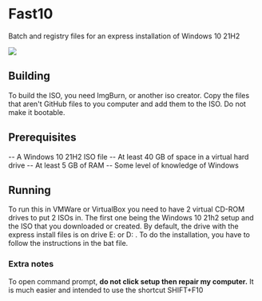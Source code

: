 # Fast10
 Batch and registry files for an express installation of Windows 10 21H2
 
 ![](https://img.shields.io/github/downloads/EnZon3/Fast10/total?color=blue&label=total%20downloads)
 
 ## Building
 
 To build the ISO, you need ImgBurn, or another iso creator. Copy the files that aren't GitHub files to you computer and add them to the ISO. Do not make it bootable.
 
 ## Prerequisites
 
 -- A Windows 10 21H2 ISO file
 -- At least 40 GB of space in a virtual hard drive
 -- At least 5 GB of RAM
 -- Some level of knowledge of Windows
 
 ## Running
 
 To run this in VMWare or VirtualBox you need to have 2 virtual CD-ROM drives to put 2 ISOs in. The first one being the Windows 10 21h2 setup and the ISO that you downloaded or created. By default, the drive with the express install files is on drive E: or D: . To do the installation, you have to follow the instructions in the bat file. 
 
 ### Extra notes

To open command prompt, **do not click setup then repair my computer.** It is much easier and intended to use the shortcut SHIFT+F10
